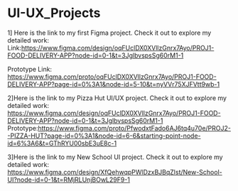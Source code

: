 # UI-UX_Projects
1]  Here is the link to my first Figma project. Check it out to explore my detailed work:
Link:https://www.figma.com/design/oqFUclDX0XVllzGnrx7Ayo/PROJ1-FOOD-DELIVERY-APP?node-id=0-1&t=3JglbvspsSg60rM1-1 
    
Prototype Link: https://www.figma.com/proto/oqFUclDX0XVllzGnrx7Ayo/PROJ1-FOOD-DELIVERY-APP?page-id=0%3A1&node-id=5-10&t=nyVVr75XJFVtt9wb-1

2]Here is the link to my Pizza Hut UI/UX project. Check it out to explore my detailed work:
https://www.figma.com/design/oqFUclDX0XVllzGnrx7Ayo/PROJ1-FOOD-DELIVERY-APP?node-id=0-1&t=3JglbvspsSg60rM1-1
Prototype:https://www.figma.com/proto/PfwodxtFado6AJ6tq4u70e/PROJ2--PIZZA-HUT?page-id=0%3A1&node-id=6-6&starting-point-node-id=6%3A6&t=GThRYU00sbE3uE8c-1

3]Here is the link to my New School UI project. Check it out to explore my detailed work:
https://www.figma.com/design/XfQehwqpPWlDzxBJBqZlst/New-School-UI?node-id=0-1&t=RMjRLUnjBOwL29F9-1

